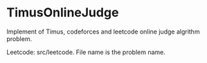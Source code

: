 TimusOnlineJudge
================

Implement of Timus, codeforces and leetcode online judge algrithm problem.

Leetcode: src/leetcode. File name is the problem name.
